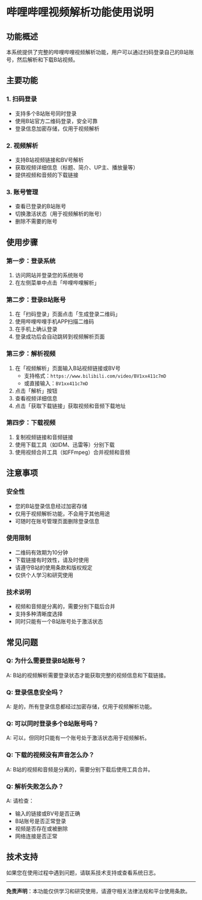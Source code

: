 # 哔哩哔哩视频解析功能使用说明

## 功能概述

本系统提供了完整的哔哩哔哩视频解析功能，用户可以通过扫码登录自己的B站账号，然后解析和下载B站视频。

## 主要功能

### 1. 扫码登录
- 支持多个B站账号同时登录
- 使用B站官方二维码登录，安全可靠
- 登录信息加密存储，仅用于视频解析

### 2. 视频解析
- 支持B站视频链接和BV号解析
- 获取视频详细信息（标题、简介、UP主、播放量等）
- 提供视频和音频的下载链接

### 3. 账号管理
- 查看已登录的B站账号
- 切换激活状态（用于视频解析的账号）
- 删除不需要的账号

## 使用步骤

### 第一步：登录系统
1. 访问网站并登录您的系统账号
2. 在左侧菜单中点击「哔哩哔哩解析」

### 第二步：登录B站账号
1. 在「扫码登录」页面点击「生成登录二维码」
2. 使用哔哩哔哩手机APP扫描二维码
3. 在手机上确认登录
4. 登录成功后会自动跳转到视频解析页面

### 第三步：解析视频
1. 在「视频解析」页面输入B站视频链接或BV号
   - 支持格式：`https://www.bilibili.com/video/BV1xx411c7mD`
   - 或直接输入：`BV1xx411c7mD`
2. 点击「解析」按钮
3. 查看视频详细信息
4. 点击「获取下载链接」获取视频和音频下载地址

### 第四步：下载视频
1. 复制视频链接和音频链接
2. 使用下载工具（如IDM、迅雷等）分别下载
3. 使用视频合并工具（如FFmpeg）合并视频和音频

## 注意事项

### 安全性
- 您的B站登录信息经过加密存储
- 仅用于视频解析功能，不会用于其他用途
- 可随时在账号管理页面删除登录信息

### 使用限制
- 二维码有效期为10分钟
- 下载链接有时效性，请及时使用
- 请遵守B站的使用条款和版权规定
- 仅供个人学习和研究使用

### 技术说明
- 视频和音频是分离的，需要分别下载后合并
- 支持多种清晰度选择
- 同时只能有一个B站账号处于激活状态

## 常见问题

### Q: 为什么需要登录B站账号？
A: B站的视频解析需要登录状态才能获取完整的视频信息和下载链接。

### Q: 登录信息安全吗？
A: 是的，所有登录信息都经过加密存储，仅用于视频解析功能。

### Q: 可以同时登录多个B站账号吗？
A: 可以，但同时只能有一个账号处于激活状态用于视频解析。

### Q: 下载的视频没有声音怎么办？
A: B站的视频和音频是分离的，需要分别下载后使用工具合并。

### Q: 解析失败怎么办？
A: 请检查：
- 输入的链接或BV号是否正确
- B站账号是否正常登录
- 视频是否存在或被删除
- 网络连接是否正常

## 技术支持

如果您在使用过程中遇到问题，请联系技术支持或查看系统日志。

---

**免责声明**：本功能仅供学习和研究使用，请遵守相关法律法规和平台使用条款。
